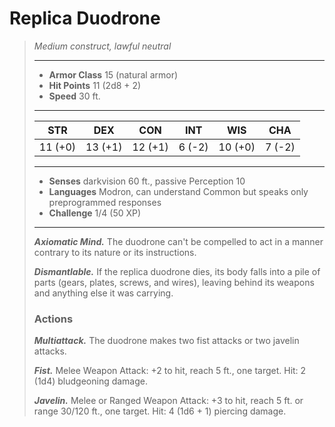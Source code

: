 # Replica Duodrone
>*Medium construct, lawful neutral*
>___
>- **Armor Class** 15 (natural armor)
>- **Hit Points** 11 (2d8 + 2)
>- **Speed** 30 ft.
>___
>|STR|DEX|CON|INT|WIS|CHA|
>|:---:|:---:|:---:|:---:|:---:|:---:|
>|11 (+0)|13 (+1)|12 (+1)|6 (-2)|10 (+0)|7 (-2)|
>___
>- **Senses** darkvision 60 ft., passive Perception 10
>- **Languages** Modron, can understand Common but speaks only preprogrammed responses
>- **Challenge** 1/4 (50 XP)
>___
>***Axiomatic Mind.*** The duodrone can't be compelled to act in a manner contrary to its nature or its instructions.  
>
>***Dismantlable.*** If the replica duodrone dies, its body falls into a pile of parts (gears, plates, screws, and wires), leaving behind its weapons and anything else it was carrying.  
>
>### Actions
>***Multiattack.*** The duodrone makes two fist attacks or two javelin attacks.  
>
>***Fist.*** Melee Weapon Attack: +2 to hit, reach 5 ft., one target. Hit: 2 (1d4) bludgeoning damage.  
>
>***Javelin.*** Melee  or Ranged Weapon Attack: +3 to hit, reach 5 ft. or range 30/120 ft., one target. Hit: 4 (1d6 + 1) piercing damage.